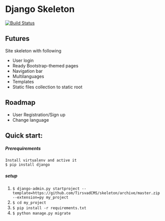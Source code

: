 # Django Skeleton

[![Build Status](https://travis-ci.org/TirsvadCMS/skeleton.svg?branch=master)](https://travis-ci.org/TirsvadCMS/skeleton)

## Futures
Site skeleton with following
* User login
* Ready Bootstrap-themed pages
* Navigation bar
* Multilanguages
* Templates
* Static files collection to static root

## Roadmap
* User Registration/Sign up
* Change language

## Quick start:
##### Prerequirements
    Install virtualenv and active it
    $ pip install django
##### setup
1. `$ django-admin.py startproject --template=https://github.com/TirsvadCMS/skeleton/archive/master.zip --extension=py my_project`
2. `$ cd my_project`
3. `$ pip install -r requirements.txt `
4. `$ python manage.py migrate`